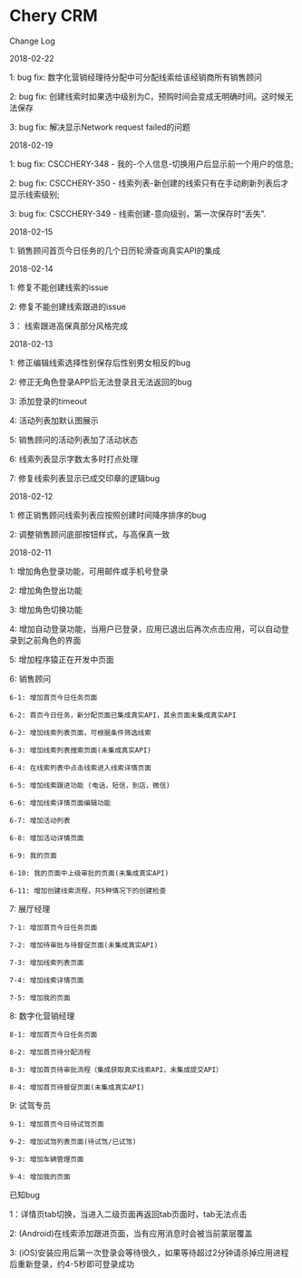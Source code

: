 # Chery CRM

Change Log

2018-02-22

1: bug fix: 数字化营销经理待分配中可分配线索给该经销商所有销售顾问

2: bug fix: 创建线索时如果选中级别为C，预购时间会变成无明确时间。这时候无法保存

3: bug fix: 解决显示Network request failed的问题

2018-02-19

1: bug fix: CSCCHERY-348 - 我的-个人信息-切换用户后显示前一个用户的信息;

2: bug fix: CSCCHERY-350 - 线索列表-新创建的线索只有在手动刷新列表后才显示线索级别; 

3: bug fix: CSCCHERY-349 - 线索创建-意向级别，第一次保存时“丢失”.

2018-02-15

1: 销售顾问首页今日任务的几个日历轮滑查询真实API的集成

2018-02-14

1: 修复不能创建线索的issue

2: 修复不能创建线索跟进的issue

3： 线索跟进高保真部分风格完成

2018-02-13

1: 修正编辑线索选择性别保存后性别男女相反的bug

2: 修正无角色登录APP后无法登录且无法返回的bug

3: 添加登录的timeout

4: 活动列表加默认图展示

5: 销售顾问的活动列表加了活动状态

6: 线索列表显示字数太多时打点处理

7: 修复线索列表显示已成交印章的逻辑bug

2018-02-12

1: 修正销售顾问线索列表应按照创建时间降序排序的bug

2: 调整销售顾问底部按钮样式，与高保真一致


2018-02-11

1: 增加角色登录功能，可用邮件或手机号登录

2: 增加角色登出功能

3: 增加角色切换功能

4: 增加自动登录功能，当用户已登录，应用已退出后再次点击应用，可以自动登录到之前角色的界面

5: 增加程序猿正在开发中页面

6: 销售顾问

	6-1: 增加首页今日任务页面

	6-2: 首页今日任务，新分配页面已集成真实API，其余页面未集成真实API

	6-2: 增加线索列表页面，可根据条件筛选线索

	6-3: 增加线索列表搜索页面(未集成真实API)

	6-4: 在线索列表中点击线索进入线索详情页面

	6-5: 增加线索跟进功能 (电话，短信，到店，微信)

	6-6: 增加线索详情页面编辑功能

	6-7: 增加活动列表

	6-8: 增加活动详情页面

	6-9: 我的页面

	6-10: 我的页面中上级审批的页面(未集成真实API)

	6-11: 增加创建线索流程，共5种情况下的创建检查

7: 展厅经理

	7-1: 增加首页今日任务页面

	7-2: 增加待审批与待督促页面(未集成真实API)

	7-3: 增加线索列表页面

	7-4: 增加线索详情页面

	7-5: 增加我的页面

8: 数字化营销经理

	8-1: 增加首页今日任务页面

	8-2: 增加首页待分配流程

	8-3: 增加首页待审批流程（集成获取真实线索API，未集成提交API）

	8-4: 增加首页待督促页面(未集成真实API)

9: 试驾专员

	9-1: 增加首页今日待试驾页面

	9-2: 增加试驾列表页面(待试驾/已试驾)

	9-3: 增加车辆管理页面

	9-4: 增加我的页面

已知bug

1：详情页tab切换，当进入二级页面再返回tab页面时，tab无法点击

2: (Android)在线索添加跟进页面，当有应用消息时会被当前蒙层覆盖

3: (iOS)安装应用后第一次登录会等待很久，如果等待超过2分钟请杀掉应用进程后重新登录，约4-5秒即可登录成功
